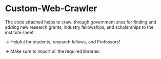 # Custom-Web-Crawler

The code attached helps to crawl through government sites for finding and adding new research grants, industry fellowships, and scholarships to the institute sheet. 

-> Helpful for students, research fellows, and Professors!

-> Make sure to import all the required libraries.
